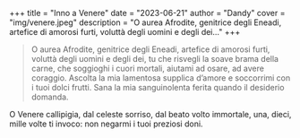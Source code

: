 +++
title = "Inno a Venere"
date = "2023-06-21"
author = "Dandy"
cover = "img/venere.jpeg"
description = "O aurea Afrodite, genitrice degli Eneadi, artefice di amorosi furti, voluttà degli uomini e degli dei..."
+++

> O aurea Afrodite, genitrice degli Eneadi, artefice di amorosi furti, voluttà degli uomini e degli dei, tu che risvegli la soave brama della carne, che soggioghi i cuori mortali, aiutami ad osare, ad avere coraggio. Ascolta la mia lamentosa supplica d’amore e soccorrimi con i tuoi dolci frutti. Sana la mia sanguinolenta ferita quando il desiderio domanda.

O Venere callipigia, dal celeste sorriso, dal beato volto immortale, una, dieci, mille volte ti invoco: non negarmi i tuoi preziosi doni.
